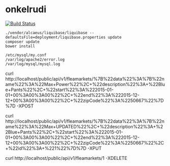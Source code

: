 # onkelrudi

[![Build Status](https://travis-ci.org/invalidargument/onkelrudi.svg?branch=master)](https://travis-ci.org/invalidargument/onkelrudi)

```
./vendor/alcaeus/liquibase/liquibase --defaultsFile=deployment/liquibase.properties update
composer update
bower install
```

```
/etc/mysql/my.conf
/var/log/apache2/error.log
/var/log/mysql/mysql.log
```


curl http://localhost/public/api/v1/fleamarkets/%7B%22data%22%3A%7B%22name%22%3A%22Max+Power%22%2C+%22description%22%3A+%22Blue+Pants%22%2C+%22start%22%3A%222015-01-01+00%3A00%3A00%22%2C+%22end%22%3A%222015-12-12+00%3A00%3A00%22%2C+%22zipCode%22%3A%2250667%22%7D%7D -XPOST

curl http://localhost/public/api/v1/fleamarkets/%7B%22data%22%3A%7B%22name%22%3A%22Max+UPDATED%22%2C+%22description%22%3A+%22Blue+Pants%22%2C+%22start%22%3A%222015-01-01+00%3A00%3A00%22%2C+%22end%22%3A%222015-12-12+00%3A00%3A00%22%2C+%22zipCode%22%3A%2250667%22%2C+%22id%22%3A+%221%22%7D%7D -XPUT

curl http://localhost/public/api/v1/fleamarkets/1  -XDELETE